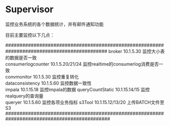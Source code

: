 Supervisor
==========

监控业务系统的各个数据统计，并有邮件通知功能

目前主要监控以下几点：

############################################################################################
     broker              10.1.5.30          监控大小表的数据是否一致                           
     consumerlogcounter  10.1.5.20/21/24    监控realtime的consumerlog消费是否一致             
     convmonitor         10.1.5.30          监控重复转化             
     dataconsistency     10.1.5.60          监控数据一致性             
     impala              10.1.15.18         监控impala的数据
     queryCountStatic    10.1.15.14/15      监控realquery的查询量             
     queryer             10.1.5.60          监控各项业务指标
     s3Tool              10.1.15.12/13/20   上传BATCH文件至S3
#############################################################################################
